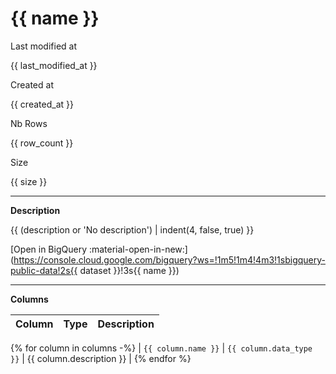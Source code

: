# {{ name }}

<nav class="level">
  <div class="level-item has-text-centered">
    <div>
      <p class="heading">Last modified at</p>
      <p class="title">{{ last_modified_at }}</p>
    </div>
  </div>
  <div class="level-item has-text-centered">
    <div>
      <p class="heading">Created at</p>
      <p class="title">{{ created_at }}</p>
    </div>
  </div>
  <div class="level-item has-text-centered">
    <div>
      <p class="heading">Nb Rows</p>
      <p class="title">{{ row_count }}</p>
    </div>
  </div>
  <div class="level-item has-text-centered">
    <div>
      <p class="heading">Size</p>
      <p class="title">{{ size }}</p>
    </div>
  </div>
</nav>

---

**Description**

{{ (description or '<span style="color: var(--md-default-fg-color--lighter);">No description</span>') | indent(4, false, true) }}


[Open in BigQuery :material-open-in-new:](https://console.cloud.google.com/bigquery?ws=!1m5!1m4!4m3!1sbigquery-public-data!2s{{ dataset }}!3s{{ name }})


---

**Columns**

| Column | Type | Description |
|---|---|---|
{% for column in columns -%}
| `{{ column.name }}` | `{{ column.data_type }}` | {{ column.description }} |
{% endfor %}




